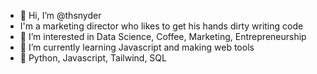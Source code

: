 - 👋 Hi, I’m @thsnyder
- I'm a marketing director who likes to get his hands dirty writing code
- 👀 I’m interested in Data Science, Coffee, Marketing, Entrepreneurship
- 🌱 I’m currently learning Javascript and making web tools
- 💫 Python, Javascript, Tailwind, SQL

<!---
thsnyder/thsnyder is a ✨ special ✨ repository because its `README.md` (this file) appears on your GitHub profile.
You can click the Preview link to take a look at your changes.
--->
